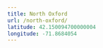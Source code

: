 ```yaml
---
title: North Oxford
url: /north-oxford/
latitude: 42.150094700000004
longitude: -71.8684054
---
```

